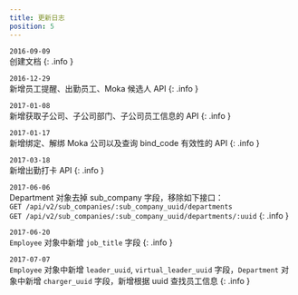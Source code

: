 ```yaml
---
title: 更新日志
position: 5
---
```

`2016-09-09` <br/>创建文档
{: .info }

`2016-12-29` <br/>新增员工提醒、出勤员工、Moka 候选人 API
{: .info }

`2017-01-08` <br/>新增获取子公司、子公司部门、子公司员工信息的 API
{: .info }

`2017-01-17` <br/>新增绑定、解绑 Moka 公司以及查询 bind_code 有效性的 API
{: .info }

`2017-03-18` <br/>新增出勤打卡 API
{: .info }

`2017-06-06` <br/>Department 对象去掉 sub_company 字段，移除如下接口：
<br/>`GET /api/v2/sub_companies/:sub_company_uuid/departments`
<br/>`GET /api/v2/sub_companies/:sub_company_uuid/departments/:uuid`
{: .info }

`2017-06-20` <br/>`Employee` 对象中新增 `job_title` 字段
{: .info }

`2017-07-07` <br/>`Employee` 对象中新增 `leader_uuid`, `virtual_leader_uuid` 字段，`Department` 对象中新增 `charger_uuid` 字段，新增根据 uuid 查找员工信息
{: .info }
